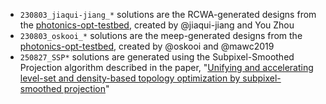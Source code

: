 - `230803_jiaqui-jiang_*` solutions are the RCWA-generated designs from the [photonics-opt-testbed](https://github.com/NanoComp/photonics-opt-testbed/tree/main/Metagrating3D), created by @jiaqui-jiang and You Zhou
- `230803_oskooi_*` solutions are the meep-generated designs from the [photonics-opt-testbed](https://github.com/NanoComp/photonics-opt-testbed/tree/main/Metagrating3D), created by @oskooi and @mawc2019
- `250827_SSP*` solutions are generated using the Subpixel-Smoothed Projection algorithm described in the paper, "[Unifying and accelerating level-set and density-based topology optimization by subpixel-smoothed projection](https://doi.org/10.1364/OE.563512)"
